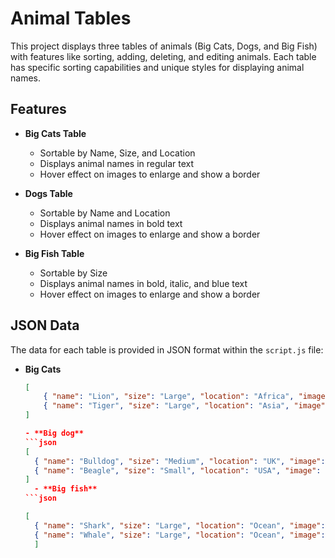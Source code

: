 # Animal Tables

This project displays three tables of animals (Big Cats, Dogs, and Big Fish) with features like sorting, adding, deleting, and editing animals. Each table has specific sorting capabilities and unique styles for displaying animal names.

## Features

- **Big Cats Table**
  - Sortable by Name, Size, and Location
  - Displays animal names in regular text
  - Hover effect on images to enlarge and show a border

- **Dogs Table**
  - Sortable by Name and Location
  - Displays animal names in bold text
  - Hover effect on images to enlarge and show a border

- **Big Fish Table**
  - Sortable by Size
  - Displays animal names in bold, italic, and blue text
  - Hover effect on images to enlarge and show a border

## JSON Data

The data for each table is provided in JSON format within the `script.js` file:

- **Big Cats**
  ```json
  [
      { "name": "Lion", "size": "Large", "location": "Africa", "image": "lion.jpg" },
      { "name": "Tiger", "size": "Large", "location": "Asia", "image": "tiger.jpg" }
  ]

  - **Big dog**
  ```json
  [
    { "name": "Bulldog", "size": "Medium", "location": "UK", "image": "bulldog.jpg" },
    { "name": "Beagle", "size": "Small", "location": "USA", "image": "beagle.jpg" }
  ] 
    - **Big fish**
  ```json

  [
    { "name": "Shark", "size": "Large", "location": "Ocean", "image": "shark.jpg" },
    { "name": "Whale", "size": "Large", "location": "Ocean", "image": "whale.jpg" }
    ]